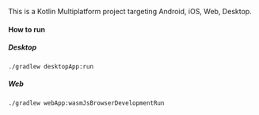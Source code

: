 This is a Kotlin Multiplatform project targeting Android, iOS, Web, Desktop.

#### How to run
##### Desktop
```shell
./gradlew desktopApp:run
```

##### Web
```shell
./gradlew webApp:wasmJsBrowserDevelopmentRun
```
